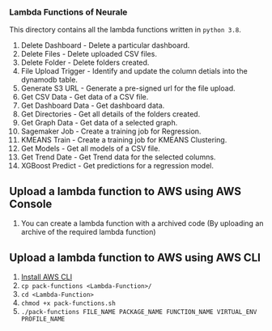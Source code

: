 ### Lambda Functions of Neurale

This directory contains all the lambda functions written in `python 3.8`.

1. Delete Dashboard - Delete a particular dashboard.
2. Delete Files - Delete uploaded CSV files.
3. Delete Folder - Delete folders created.
4. File Upload Trigger - Identify and update the column detials into the dynamodb table.
5. Generate S3 URL - Generate a pre-signed url for the file upload.
6. Get CSV Data - Get data of a CSV file.
7. Get Dashboard Data - Get dashboard data.
8. Get Directories - Get all details of the folders created.
9. Get Graph Data - Get data of a selected graph.
10. Sagemaker Job - Create a training job for Regression.
11. KMEANS Train - Create a training job for KMEANS Clustering.
12. Get Models - Get all models of a CSV file.
14. Get Trend Date - Get Trend data for the selected columns.
15. XGBoost Predict - Get predictions for a regression model.


## Upload a lambda function to AWS using AWS Console

1. You can create a lambda function with a archived code (By uploading an archive of the required lambda function)

## Upload a lambda function to AWS using AWS CLI

1. [Install AWS CLI](https://docs.aws.amazon.com/cli/latest/userguide/install-cliv2.html)
2. `cp pack-functions <Lambda-Function>/`
2. `cd <Lambda-Function>`
3. `chmod +x pack-functions.sh`
4. `./pack-functions FILE_NAME PACKAGE_NAME FUNCTION_NAME VIRTUAL_ENV PROFILE_NAME`